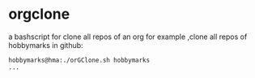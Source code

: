 # orgclone
a bashscript for clone all repos of an org
for example ,clone all repos of hobbymarks in github:
```console
hobbymarks@hma:./orGClone.sh hobbymarks
...
```

